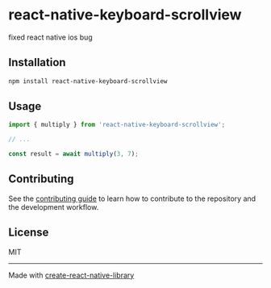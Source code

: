 # react-native-keyboard-scrollview

fixed react native ios bug

## Installation

```sh
npm install react-native-keyboard-scrollview
```

## Usage

```js
import { multiply } from 'react-native-keyboard-scrollview';

// ...

const result = await multiply(3, 7);
```

## Contributing

See the [contributing guide](CONTRIBUTING.md) to learn how to contribute to the repository and the development workflow.

## License

MIT

---

Made with [create-react-native-library](https://github.com/callstack/react-native-builder-bob)
